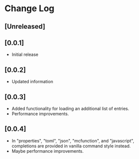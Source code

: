 # Change Log

## [Unreleased]

## [0.0.1]
- Initial release

## [0.0.2]
- Updated information

## [0.0.3]
- Added functionality for loading an additional list of entries.
- Performance improvements.

## [0.0.4]
- In "properties", "toml", "json", "mcfunction", and "javascript", completions are provided in vanilla command style instead.
- Maybe performance improvements.
